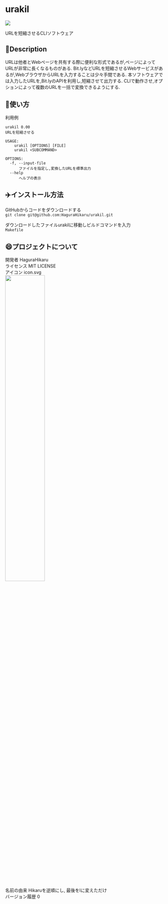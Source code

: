 # urakil
![](https://img.shields.io/github/license/HaguraHikaru/urakil)

URLを短縮させるCLIソフトウェア

## 🚪Description
URLは他者とWebページを共有する際に便利な形式であるが,ページによってURLが非常に長くなるものがある.
Bit.lyなどURLを短縮させるWebサービスがあるが,WebブラウザからURLを入力することは少々手間である.
本ソフトウェアでは入力したURLを,Bit.lyのAPIを利用し,短縮させて出力する.
CLIで動作させ,オプションによって複数のURLを一括で変換できるようにする.

## 📖使い方
利用例  


    urakil 0.00
    URLを短縮させる

    USAGE:  
        urakil [OPTIONS] [FILE]   
        urakil <SUBCOMMAND>  
  
    OPTIONS:  
      -f, --input-file  
          ファイルを指定し,変換したURLを標準出力  
      --help  
          ヘルプの表示  
## ✈️インストール方法 
GitHubからコードをダウンロードする  
    `git clone git@github.com:HaguraHikaru/urakil.git`  
  
ダウンロードしたファイルurakilに移動しビルドコマンドを入力  
    `Makefile`  

## 😄プロジェクトについて
  開発者 HaguraHikaru   
  ライセンス MIT LICENSE   
  アイコン icon.svg  
   <img src="{icon.svg}" width="50%" />  
  名前の由来 Hikaruを逆順にし, 最後をlに変えただけ  
  バージョン履歴 0  
